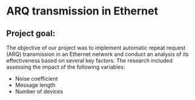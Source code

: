 # ARQ transmission in Ethernet

## Project goal:

The objective of our project was to implement automatic repeat request (ARQ) transmission in an Ethernet network and conduct an analysis of its effectiveness based on several key factors. The research included assessing the impact of the following variables:

- Noise coefficient
- Message length
- Number of devices
